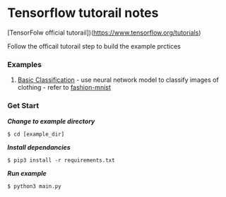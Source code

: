 # Tensorflow tutorail notes

[TensorFolw official tutorail])(https://www.tensorflow.org/tutorials)

Follow the officail tutorail step to build the example prctices

### Examples
  1. [Basic Classification](https://www.tensorflow.org/tutorials/keras/basic_classification)
    - use neural network model to classify images of clothing
    - refer to [fashion-mnist](https://github.com/zalandoresearch/fashion-mnist)

### Get Start

***Change to example directory***

```shell
$ cd [example_dir]
```

***Install dependancies***

```shell
$ pip3 install -r requirements.txt
```

***Run example***

```shell
$ python3 main.py
```